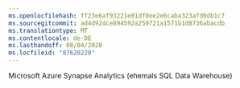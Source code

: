 ```yaml
---
ms.openlocfilehash: ff23e6af93221e01df0ee2e6caba323afd0db1c7
ms.sourcegitcommit: ad4d92dce894592a259721a1571b1d8736abacdb
ms.translationtype: MT
ms.contentlocale: de-DE
ms.lasthandoff: 08/04/2020
ms.locfileid: "87620220"
---
```

Microsoft Azure Synapse Analytics (ehemals SQL Data Warehouse)  